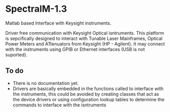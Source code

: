 # SpectralM-1.3
 Matlab based Interface with Keysight instruments.

Driver free communication with Keysight Optical isntruments. This platform is sepcifically designed to interact with Tunable Laser Mainframes, Optical Power Meters and ATtenuators from Keysight (HP - Agilent). It may connect with the instruments using GPIB or Ethernet interfaces (USB is not suported).

## To do
- There is no documentation yet.
- Drivers are basically embedded in the functions called to interface with the instruments, this could be avoided by creating classes that act as the device drivers or using configuration lookup tables to determine the commands to interface with the isntruments
